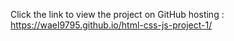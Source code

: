 Click the link to view the project on GitHub hosting : https://wael9795.github.io/html-css-js-project-1/
